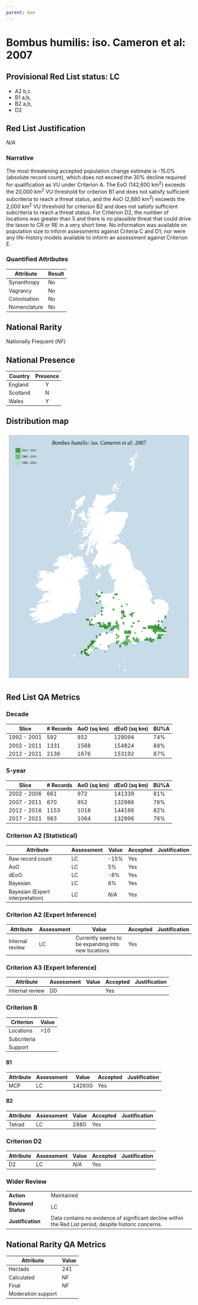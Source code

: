 ```yaml
---
parent: bee
---
```


# Bombus humilis: iso. Cameron et al: 2007

## Provisional Red List status: LC
- A2 b,c
- B1 a,b, 
- B2 a,b, 
- D2

## Red List Justification
*N/A*
### Narrative


The most threatening accepted population change estimate is -15.0% (absolute record count), which does not exceed the 30% decline required for qualification as VU under Criterion A. The EoO (142,600 km<sup>2</sup>) exceeds the 20,000 km<sup>2</sup> VU threshold for criterion B1 and does not satisfy sufficient subcriteria to reach a threat status, and the AoO (2,880 km<sup>2</sup>) exceeds the 2,000 km<sup>2</sup> VU threshold for criterion B2 and does not satisfy sufficient subcriteria to reach a threat status. For Criterion D2, the number of locations was greater than 5 and there is no plausible threat that could drive the taxon to CR or RE in a very short time. No information was available on population size to inform assessments against Criteria C and D1; nor were any life-history models available to inform an assessment against Criterion E.
### Quantified Attributes
|Attribute|Result|
|---|---|
|Synanthropy|No|
|Vagrancy|No|
|Colonisation|No|
|Nomenclature|No|


## National Rarity
Nationally Frequent (*NF*)

## National Presence
|Country|Presence
|---|:-:|
|England|Y|
|Scotland|N|
|Wales|Y|


## Distribution map
![](../map/537.svg)

## Red List QA Metrics
### Decade
| Slice | # Records | AoO (sq km) | dEoO (sq km) |BU%A |
|---|---|---|---|---|
|1992 - 2001|592|852|129094|74%|
|2002 - 2011|1331|1568|154824|88%|
|2012 - 2021|2136|1676|153192|87%|
### 5-year
| Slice | # Records | AoO (sq km) | dEoO (sq km) |BU%A |
|---|---|---|---|---|
|2002 - 2006|661|972|141339|81%|
|2007 - 2011|670|952|132986|76%|
|2012 - 2016|1153|1016|144166|82%|
|2017 - 2021|983|1064|132996|76%|
### Criterion A2 (Statistical)
|Attribute|Assessment|Value|Accepted|Justification
|---|---|---|---|---|
|Raw record count|LC|-15%|Yes||
|AoO|LC|5%|Yes||
|dEoO|LC|-8%|Yes||
|Bayesian|LC|8%|Yes||
|Bayesian (Expert interpretation)|LC|*N/A*|Yes||
### Criterion A2 (Expert Inference)
|Attribute|Assessment|Value|Accepted|Justification
|---|---|---|---|---|
|Internal review|LC|Currently seems to be expanding into new locations|Yes||
### Criterion A3 (Expert Inference)
|Attribute|Assessment|Value|Accepted|Justification
|---|---|---|---|---|
|Internal review|DD||Yes||
### Criterion B
|Criterion| Value|
|---|---|
|Locations|>10|
|Subcriteria||
|Support||
#### B1
|Attribute|Assessment|Value|Accepted|Justification
|---|---|---|---|---|
|MCP|LC|142600|Yes||
#### B2
|Attribute|Assessment|Value|Accepted|Justification
|---|---|---|---|---|
|Tetrad|LC|2880|Yes||
### Criterion D2
|Attribute|Assessment|Value|Accepted|Justification
|---|---|---|---|---|
|D2|LC|*N/A*|Yes||
### Wider Review
|  |  |
|---|---|
|**Action**|Maintained|
|**Reviewed Status**|LC|
|**Justification**|Data contains no evidence of significant decline within the Red List period, despite historic concerns.|


## National Rarity QA Metrics
|Attribute|Value|
|---|---|
|Hectads|241|
|Calculated|NF|
|Final|NF|
|Moderation support||


